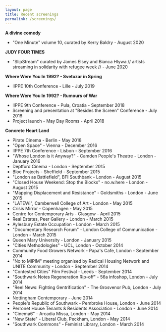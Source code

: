 ```yaml
---
layout: page
title: Recent screenings
permalink: /screenings/
---
```


**A divine comedy**
- "One Minute" volume 10, curated by Kerry Baldry - August 2020  

**JUDY FOUR TIMES**   
- "SlipStream" curated by James Elsey and Bianca Hlywa // artists streaming in solidarity with refugee week //  - June 2020  

**Where Were You In 1992? - Svetozar in Spring**  
- IIPPE 10th Conference - Lille - July 2019  

**Where Were You In 1992? - Rumours of War**  
- IIPPE 9th Conference - Pula, Croatia - September 2018  
- Screening and presentation at "Besides the Screen" Conference - July 2018  
- Project launch - May Day Rooms - April 2018  

**Concrete Heart Land**  
- Pirate Cinema - Berlin - May 2018  
- "Open Space" - Vienna - December 2016   
- IIPPE 7th Conference - Lisbon - September 2016  
- "Whose London is it Anyway?" - Camden People's Theatre - London - January 2016  
- Deptford Cinema - London - September 2015  
- Bloc Projects - Sheffield - September 2015  
- "London as Battlefield", BFI Southbank - London - August 2015  
- "Closed House Weekend: Stop the Blocks" - no.w.here - London - August 2015   
- "Mapping Displacement and Resistance" - Goldsmiths - London - June 2015  
- "LATEWI", Camberwell College of Art - London - May 2015  
- Crisis Mirror - Copenhagen - May 2015  
- Centre for Contemporary Arts - Glasgow - April 2015  
- Real Estates, Peer Gallery - London - March 2015  
- Aylesbury Estate Occupation - London - March 2015  
- "Documentary Research Forum" - London College of Communication - London - March 2015  
- Queen Mary University - London - January 2015  
- "Cities Methodologies" - UCL, London - October 2014  
- Community Food Growers Network - Papa's Cafe, London - September 2014  
- "No to MIPIM" meeting organised by Radical Housing Network and UNITE Community - London - September 2014  
- "Contested Cities" Film Festival - Leeds - September 2014  
- "Southwark Notes Regeneration Rip-off" - 56a infoshop, London - July 2014  
- "Reel News: Fighting Gentrification" - The Grosvenor Pub, London - July 2014  
- Nottingham Contemporary - June 2014  
- People's Republic of Southwark - Pembroke House, London - June 2014  
- Perronet House Tenants & Residents Association - London - June 2014  
- "Cinema6" - Arcadia Missa, London - May 2014  
- "New State" - Liberal Club, Peckham, London - May 2014  
- "Southwark Commons" - Feminist Library, London - March 2014  
